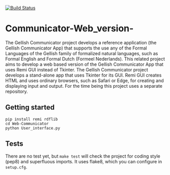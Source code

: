 [![Build Status](https://travis-ci.org/AndriesSHP/Communicator-Web_version-.svg?branch=master)](https://travis-ci.org/AndriesSHP/Communicator-Web_version-)

# Communicator-Web_version-
The Gellish Communicator project develops a reference application (the Gellish Communicator App) that supports the use any of the Formal Languages of the Gellish family of formalized natural languages, such as Formal English and Formal Dutch (Formeel Nederlands).
This related project aims to develop a web based version of the Gellish Communicator App that uses Remi GUI instead of Tkinter.
The Gellish Communicator project develops a stand-alone app that uses Tkinter for its GUI.
Remi GUI creates HTML and uses ordinary browsers, such as Safari or Edge, for creating and displaying input and output.
For the time being this project uses a separate repository.


## Getting started

    pip install remi rdflib
    cd Web-Communicator
    python User_interface.py


## Tests

There are no test yet, but `make test` will check the project for coding style
(pep8) and superfluous imports. It uses flake8, which you can configure in
`setup.cfg`.
